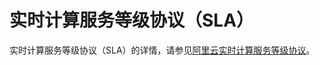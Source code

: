 # 实时计算服务等级协议（SLA）

实时计算服务等级协议（SLA）的详情，请参见[阿里云实时计算服务等级协议](http://terms.aliyun.com/legal-agreement/terms/suit_bu1_ali_cloud/suit_bu1_ali_cloud201912181517_40224.html)。

